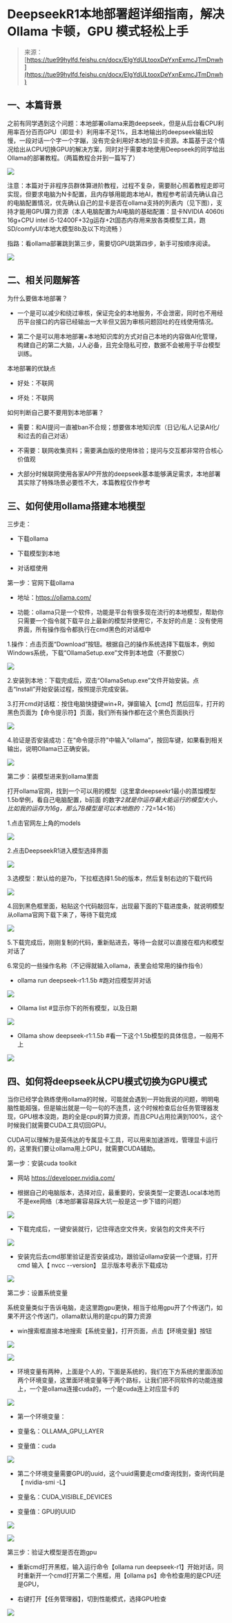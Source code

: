 # DeepseekR1本地部署超详细指南，解决 Ollama 卡顿，GPU 模式轻松上手

> 来源：[https://tue99hylfd.feishu.cn/docx/ElgYdULtooxDeYxnExmcJTmDnwh](https://tue99hylfd.feishu.cn/docx/ElgYdULtooxDeYxnExmcJTmDnwh)

## 一、本篇背景

之前有同学遇到这个问题：本地部署ollama来跑deepseek，但是从后台看CPU利用率百分百而GPU（即显卡）利用率不足1%，且本地输出的deepseek输出较慢，一段对话一个字一个字蹦，没有完全利用好本地的显卡资源。本篇基于这个情况给出从CPU切换GPU的解决方案，同时对于需要本地使用Deepseek的同学给出Ollama的部署教程。（两篇教程合并到一篇写了）

![](img/6a7e93040f82ab2760e51fde72b5fc58.png)

注意：本篇对于非程序员群体算进阶教程，过程不复杂，需要耐心照着教程走即可实现，但要求电脑为N卡配置，且内存够用能跑本地AI，教程参考前请先确认自己的电脑配置情况，优先确认自己的显卡是否在ollama支持的列表内（见下图），支持才能用GPU算力资源（本人电脑配置为AI电脑的基础配置：显卡NVIDIA 4060ti 16g+CPU intel i5-12400F+32g运存+2t固态内存用来放各类模型工具，跑SD/comfyUI/本地大模型8b及以下均流畅 ）

指路：看ollama部署跳到第三步，需要切GPU跳第四步，新手可按顺序阅读。

![](img/31f185404a3bcbfddd588d6da33306b1.png)

## 二、相关问题解答

为什么要做本地部署？

*   一个是可以减少和绕过审核，保证完全的本地服务，不会泄密，同时也不用经历平台接口的内容已经输出一大半但又因为审核问题回吐的在线使用情况。

*   第二个是可以用本地部署+本地知识库的方式对自己本地的内容做AI化管理，构建自己的第二大脑，J人必备，且完全隐私可控，数据不会被用于平台模型训练。

本地部署的优缺点

*   好处：不联网

*   坏处：不联网

如何判断自己要不要用到本地部署？

*   需要：和AI提问一直被ban不合规；想要做本地知识库（日记/私人记录AI化/和过去的自己对话）

*   不需要：联网收集资料；需要满血版的使用体验；提问与交互都非常符合核心价值观

*   大部分时候联网使用各家APP开放的deepseek基本能够满足需求，本地部署其实除了特殊场景必要性不大，本篇教程仅作参考

## 三、如何使用ollama搭建本地模型

三步走：

*   下载ollama

*   下载模型到本地

*   对话框使用

第一步：官网下载ollama

*   地址：https://ollama.com/

*   功能：ollama只是一个软件，功能是平台有很多现在流行的本地模型，帮助你只需要一个指令就下载平台上最新的模型并使用它，不友好的点是：没有使用界面，所有操作指令都执行在cmd黑色的对话框中

1.操作：点击页面“Download”按钮。根据自己的操作系统选择下载版本，例如Windows系统，下载“OllamaSetup.exe”文件到本地盘（不要放C）

![](img/e269e2c32380e760677f4cc52f96890c.png)

2.安装到本地：下载完成后，双击“OllamaSetup.exe”文件开始安装。点击“Install”开始安装过程，按照提示完成安装。

3.打开cmd对话框：按住电脑快捷键win+R，弹窗输入【cmd】然后回车，打开的黑色页面为【命令提示符】页面，我们所有操作都在这个黑色页面执行

![](img/2fad46fe83385a1c86885f01e85e932b.png)

4.验证是否安装成功：在“命令提示符”中输入“ollama”，按回车键，如果看到相关输出，说明Ollama已正确安装。

![](img/638d9d3f2c9b3722c320730d3a83baac.png)

第二步：装模型进来到ollama里面

打开ollama官网，找到一个可以用的模型（这里拿deepseekr1最小的蒸馏模型1.5b举例，看自己电脑配置，b前面 的数字*2就是你运存最大能运行的模型大小，比如我的运存为16g，那么7B模型是可以本地跑的：7*2=14<16）

1.点击官网左上角的models

![](img/e1b77da184b269c361e3fd2642200445.png)

2.点击DeepseekR1进入模型选择界面

![](img/df234b1bff0bc7fcb950edcacd271323.png)

3.选模型：默认给的是7b，下拉框选择1.5b的版本，然后复制右边的下载代码

![](img/127842e81926e358a5c1244c493fc21a.png)

4.回到黑色框里面，粘贴这个代码敲回车，出现最下面的下载进度条，就说明模型从ollama官网下载下来了，等待下载完成

![](img/faf0002ba9e299091f338da90395d72f.png)

5.下载完成后，刚刚复制的代码，重新贴进去，等待一会就可以直接在框内和模型对话了

6.常见的一些操作名称（不记得就输入ollama，表里会给常用的操作指令）

*   ollama run deepseek-r1:1.5b #跑对应模型并对话

![](img/0e057dce707a98b1c1422c677d344c35.png)

*   Ollama list #显示你下的所有模型，以及日期

![](img/a646dba3d6ad6d44390db521efd1c39e.png)

*   Ollama show deepseek-r1:1.5b #看一下这个1.5b模型的具体信息，一般用不上

![](img/156bd13cf1dc5e29d607eab16dea2d65.png)

## 四、如何将deepseek从CPU模式切换为GPU模式

当你已经学会熟练使用ollama的时候，可能就会遇到一开始我说的问题，明明电脑性能超强，但是输出就是一句一句的不连贯，这个时候检查后台任务管理器发现，GPU根本没跑，跑的全是cpu的算力资源，而且CPU占用拉满到100%，这个时候我们就需要CUDA工具切回GPU。

CUDA可以理解为是英伟达的专属显卡工具，可以用来加速游戏，管理显卡运行的，这里我们要让ollama用上GPU，就需要CUDA辅助。

第一步：安装cuda toolkit

*   网站 https://developer.nvidia.com/

*   根据自己的电脑版本，选择对应，最重要的，安装类型一定要选Local本地而不是exe网络（本地部署容易踩大坑一般是这一步下错的问题）

![](img/87c3bb93e6ba9aa7f0f3211689e19bcf.png)

*   下载完成后，一键安装就行，记住得选空文件夹，安装包的文件夹不行

![](img/cb5c2cbbda7cb6c9091d03ac7d9d94fb.png)

*   安装完后去cmd那里验证是否安装成功，跟验证ollama安装一个逻辑，打开cmd 输入【 nvcc --version】 显示版本号表示下载成功

![](img/30f306d2d40179d930816b7b6abfea7e.png)

第二步：设置系统变量

系统变量类似于告诉电脑，走这里跑gpu更快，相当于给用gpu开了个传送门，如果不开这个传送门，ollama默认用的是cpu的算力资源

*   win搜索框直接本地搜索【系统变量】，打开页面，点击【环境变量】按钮

![](img/a6aac7d6fa34ec13163a7a6a82265ea1.png)

![](img/8aafa09dad360ceebc980288b3584494.png)

*   环境变量有两种，上面是个人的，下面是系统的，我们在下方系统的里面添加两个环境变量，这里面环境变量等于两个路标，让我们把不同软件的功能连接上，一个是ollama连接cuda的，一个是cuda连上对应显卡的

![](img/c4005dd8b40ffa12ed55dc8ed0e39119.png)

*   第一个环境变量：

*   变量名：OLLAMA_GPU_LAYER

*   变量值：cuda

![](img/5d0a15ec38b6b69a1995815b259a61fa.png)

*   第二个环境变量需要GPU的uuid，这个uuid需要走cmd查询找到，查询代码是【 nvidia-smi -L】

*   变量名：CUDA_VISIBLE_DEVICES

*   变量值：GPU的UUID

![](img/bc9839c7f8917354f0dc7a983ce811ea.png)

![](img/8f68b213c6f8ac57c90a4c010e05e551.png)

第三步：验证大模型是否在跑gpu

*   重新cmd打开黑框，输入运行命令【ollama run deepseek-r1】开始对话，同时重新开一个cmd打开第二个黑框，用【ollama ps】命令检查用的是CPU还是GPU，

*   右键打开【任务管理器】，切到性能模式，选择GPU检查

![](img/791f792569727743fa47e234599ce7c1.png)